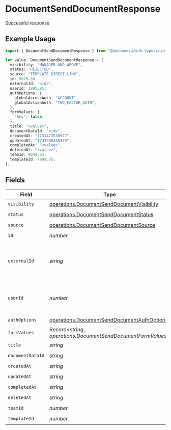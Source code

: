 # DocumentSendDocumentResponse

Successful response

## Example Usage

```typescript
import { DocumentSendDocumentResponse } from "@documenso/sdk-typescript/models/operations";

let value: DocumentSendDocumentResponse = {
  visibility: "MANAGER_AND_ABOVE",
  status: "REJECTED",
  source: "TEMPLATE_DIRECT_LINK",
  id: 5679.36,
  externalId: "<id>",
  userId: 1995.85,
  authOptions: {
    globalAccessAuth: "ACCOUNT",
    globalActionAuth: "TWO_FACTOR_AUTH",
  },
  formValues: {
    "key": false,
  },
  title: "<value>",
  documentDataId: "<id>",
  createdAt: "1731473538977",
  updatedAt: "1743990348429",
  completedAt: "<value>",
  deletedAt: "<value>",
  teamId: 9044.23,
  templateId: 7809.65,
};
```

## Fields

| Field                                                                                                    | Type                                                                                                     | Required                                                                                                 | Description                                                                                              |
| -------------------------------------------------------------------------------------------------------- | -------------------------------------------------------------------------------------------------------- | -------------------------------------------------------------------------------------------------------- | -------------------------------------------------------------------------------------------------------- |
| `visibility`                                                                                             | [operations.DocumentSendDocumentVisibility](../../models/operations/documentsenddocumentvisibility.md)   | :heavy_check_mark:                                                                                       | N/A                                                                                                      |
| `status`                                                                                                 | [operations.DocumentSendDocumentStatus](../../models/operations/documentsenddocumentstatus.md)           | :heavy_check_mark:                                                                                       | N/A                                                                                                      |
| `source`                                                                                                 | [operations.DocumentSendDocumentSource](../../models/operations/documentsenddocumentsource.md)           | :heavy_check_mark:                                                                                       | N/A                                                                                                      |
| `id`                                                                                                     | *number*                                                                                                 | :heavy_check_mark:                                                                                       | N/A                                                                                                      |
| `externalId`                                                                                             | *string*                                                                                                 | :heavy_check_mark:                                                                                       | A custom external ID you can use to identify the document.                                               |
| `userId`                                                                                                 | *number*                                                                                                 | :heavy_check_mark:                                                                                       | The ID of the user that created this document.                                                           |
| `authOptions`                                                                                            | [operations.DocumentSendDocumentAuthOptions](../../models/operations/documentsenddocumentauthoptions.md) | :heavy_check_mark:                                                                                       | N/A                                                                                                      |
| `formValues`                                                                                             | Record<string, *operations.DocumentSendDocumentFormValues*>                                              | :heavy_check_mark:                                                                                       | N/A                                                                                                      |
| `title`                                                                                                  | *string*                                                                                                 | :heavy_check_mark:                                                                                       | N/A                                                                                                      |
| `documentDataId`                                                                                         | *string*                                                                                                 | :heavy_check_mark:                                                                                       | N/A                                                                                                      |
| `createdAt`                                                                                              | *string*                                                                                                 | :heavy_check_mark:                                                                                       | N/A                                                                                                      |
| `updatedAt`                                                                                              | *string*                                                                                                 | :heavy_check_mark:                                                                                       | N/A                                                                                                      |
| `completedAt`                                                                                            | *string*                                                                                                 | :heavy_check_mark:                                                                                       | N/A                                                                                                      |
| `deletedAt`                                                                                              | *string*                                                                                                 | :heavy_check_mark:                                                                                       | N/A                                                                                                      |
| `teamId`                                                                                                 | *number*                                                                                                 | :heavy_check_mark:                                                                                       | N/A                                                                                                      |
| `templateId`                                                                                             | *number*                                                                                                 | :heavy_check_mark:                                                                                       | N/A                                                                                                      |